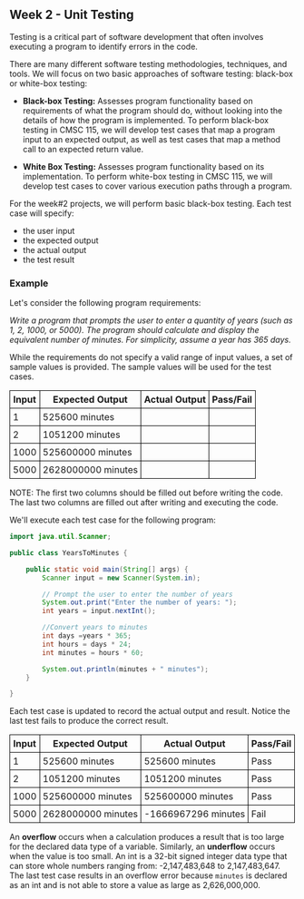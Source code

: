 ## Week 2 - Unit Testing

Testing is a critical part of software development that often involves executing a program to identify errors in the code.

There are many different software testing methodologies, techniques, and tools. We will focus on two basic approaches of software testing: black-box or white-box testing:

- **Black-box Testing:** Assesses program functionality based on requirements of what the program should do, without looking into the details of how the program is implemented. To perform black-box testing in CMSC 115, we will develop test cases that map a program input to an expected output, as well as test cases that map a method call to an expected return value.

- **White Box Testing:** Assesses program functionality based on its implementation. To perform white-box testing in CMSC 115, we will develop test cases to cover various execution paths through a program.

For the week#2 projects, we will perform basic black-box testing. Each test case will specify:

- the user input
- the expected output
- the actual output
- the test result

### Example

Let's consider the following program requirements:

_Write a program that prompts the user to enter a quantity of years (such as 1, 2, 1000, or 5000). The program should calculate and display the equivalent number of minutes. For simplicity, assume a year has 365 days._

While the requirements do not specify a valid range of input values, a set of sample values is provided. The sample values will be used for the test cases.

| Input | Expected Output    | Actual Output | Pass/Fail |
| ----- | ------------------ | ------------- | --------- |
| 1     | 525600 minutes     |               |           |
| 2     | 1051200 minutes    |               |           |
| 1000  | 525600000 minutes  |               |           |
| 5000  | 2628000000 minutes |               |           |

NOTE: The first two columns should be filled out before writing the code. The last two columns are filled out after writing and executing the code.

<div style="page-break-after: always"></div>

We'll execute each test case for the following program:

```java
import java.util.Scanner;

public class YearsToMinutes {

	public static void main(String[] args) {
		Scanner input = new Scanner(System.in);

		// Prompt the user to enter the number of years
		System.out.print("Enter the number of years: ");
		int years = input.nextInt();

		//Convert years to minutes
		int days =years * 365;
		int hours = days * 24;
		int minutes = hours * 60;

		System.out.println(minutes + " minutes");
	}

}
```

Each test case is updated to record the actual output and result. Notice the last test fails to produce the correct result.

| Input | Expected Output    | Actual Output       | Pass/Fail |
| ----- | ------------------ | ------------------- | --------- |
| 1     | 525600 minutes     | 525600 minutes      | Pass      |
| 2     | 1051200 minutes    | 1051200 minutes     | Pass      |
| 1000  | 525600000 minutes  | 525600000 minutes   | Pass      |
| 5000  | 2628000000 minutes | -1666967296 minutes | Fail      |

An **overflow** occurs when a calculation produces a result that is too large for the declared data type of a variable. Similarly, an **underflow** occurs when the value is too small. An int is a 32-bit signed integer data type that can store whole numbers ranging from: -2,147,483,648 to 2,147,483,647. The last test case results in an overflow error because `minutes` is declared as an int and is not able to store a value as large as 2,626,000,000.

<style>
th,td { border: 1px solid black; padding: 5px; }
table {border-collapse: collapse }
</style>
